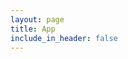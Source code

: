 ```yaml
---
layout: page
title: App
include_in_header: false
---
```

<script>
window.location.href = "/";
</script>
